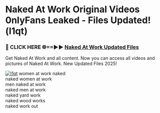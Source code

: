 # Naked At Work Original Videos 0nlyFans Leaked - Files Updated! (l1qt)

<h3>🔴 CLICK HERE 🌐==►► <a href="https://tinyurl.com/yckcrads" rel="nofollow">Naked At Work Updated Files</a></h3>

Get Naked At Work and all content. Now you can access all videos and pictures of Naked At Work. New Updated Files 2025!

[![l1qt](https://i.imgur.com/hpKpOFt.gif)](https://tinyurl.com/yckcrads)
women at work naked<br>
naked women at work<br>
men naked at work<br>
naked men at work<br>
naked yard work<br>
naked wood works<br>
naked work out